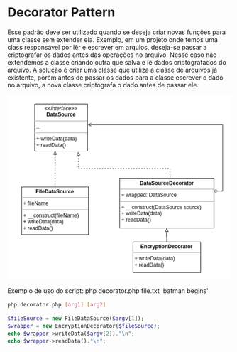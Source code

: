 # Decorator Pattern

Esse padrão deve ser utilizado quando se deseja criar novas funções
para uma classe sem extender ela.
Exemplo, em um projeto onde temos uma class responsável por lêr
e escrever em arquios, deseja-se passar a criptografar os dados
antes das operações no arquivo. Nesse caso não extendemos a classe
criando outra que salva e lê dados criptografados do arquivo. A
solução é criar uma classe que utiliza a classe de arquivos já existente,
porém antes de passar os dados para a classe escrever o dado no arquivo,
a nova classe criptografa o dado antes de passar ele.

![Image Title](./decorator.png)

Exemplo de uso do script: php decorator.php file.txt 'batman begins'

```bash
php decorator.php [arg1] [arg2]
```

```php
$fileSource = new FileDataSource($argv[1]);
$wrapper = new EncryptionDecorator($fileSource);
echo $wrapper->writeData($argv[2])."\n";
echo $wrapper->readData()."\n";
```